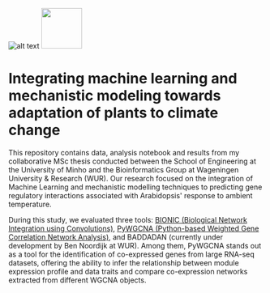 ![alt text](https://www.eng.uminho.pt/SiteAssets/ENG-EN.png)
<img src="https://images.squarespace-cdn.com/content/v1/5c9dfb84ca525b37740f4f08/1620386862148-Z9XF6XCLIY48DH3E04WG/wur+logo.png" height="80">

# Integrating machine learning and mechanistic modeling towards adaptation of plants to climate change

This repository contains data, analysis notebook and results from my collaborative MSc thesis conducted between the School of Engineering at the University of Minho and the Bioinformatics Group at Wageningen University & Research (WUR). Our research focused on the integration of Machine Learning and mechanistic modelling techniques to predicting gene regulatory interactions associated with Arabidopsis' response to ambient temperature.

During this study, we evaluated three tools: [BIONIC (Biological Network Integration using Convolutions)](https://github.com/bowang-lab/BIONIC), [PyWGCNA (Python-based Weighted Gene Correlation Network Analysis)](https://github.com/mortazavilab/PyWGCNA/), and BADDADAN (currently under development by Ben Noordijk at WUR). Among them, PyWGCNA stands out as a tool for the identification of co-expressed genes from large RNA-seq datasets, offering the ability to infer the relationship between module expression profile and data traits and compare co-expression networks extracted from different WGCNA objects.
